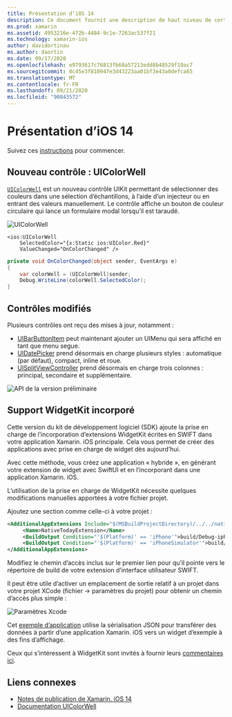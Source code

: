 ```yaml
---
title: Présentation d’iOS 14
description: Ce document fournit une description de haut niveau de certaines API iOS 14 pour lesquelles Xamarin fournit des liaisons C#.
ms.prod: xamarin
ms.assetid: 4953216e-472b-4484-9c1e-7263ac537f21
ms.technology: xamarin-ios
author: davidortinau
ms.author: daortin
ms.date: 09/17/2020
ms.openlocfilehash: e9793617c76813fb68a57213edd8b48529f19ac7
ms.sourcegitcommit: 0c45e3f810947e3d43223aa01bf3e43a0defca65
ms.translationtype: MT
ms.contentlocale: fr-FR
ms.lasthandoff: 09/21/2020
ms.locfileid: "90843572"
---
```

# <a name="introduction-to-ios-14"></a>Présentation d’iOS 14

Suivez ces [instructions](~/ios/platform/ios14/get-started.md) pour commencer.

## <a name="new-control-uicolorwell"></a>Nouveau contrôle : UIColorWell

[`UIColorWell`](https://developer.apple.com/documentation/uikit/uicolorwell) est un nouveau contrôle UIKit permettant de sélectionner des couleurs dans une sélection d’échantillons, à l’aide d’un injecteur ou en entrant des valeurs manuellement. Le contrôle affiche un bouton de couleur circulaire qui lance un formulaire modal lorsqu’il est taraudé.

![UIColorWell](ios14-images/colorwell.png)

```xaml
<ios:UIColorWell
    SelectedColor="{x:Static ios:UIColor.Red}"
    ValueChanged="OnColorChanged" />
```

```csharp
private void OnColorChanged(object sender, EventArgs e)
{
    var colorWell = (UIColorWell)sender; 
    Debug.WriteLine(colorWell.SelectedColor);
}
```

## <a name="modified-controls"></a>Contrôles modifiés

Plusieurs contrôles ont reçu des mises à jour, notamment :

- [UIBarButtonItem](https://developer.apple.com/documentation/uikit/uibarbuttonitem) peut maintenant ajouter un UIMenu qui sera affiché en tant que menu segue.
- [UIDatePicker](https://developer.apple.com/documentation/uikit/uidatepicker) prend désormais en charge plusieurs styles : automatique (par défaut), compact, inline et roue.
- [UISplitViewController](https://developer.apple.com/documentation/uikit/uisplitviewcontroller) prend désormais en charge trois colonnes : principal, secondaire et supplémentaire.
 
![API de la version préliminaire](~/media/shared/preview.png)

## <a name="embedded-widgetkit-support"></a>Support WidgetKit incorporé

Cette version du kit de développement logiciel (SDK) ajoute la prise en charge de l’incorporation d’extensions WidgetKit écrites en SWIFT dans votre application Xamarin. iOS principale. Cela vous permet de créer des applications avec prise en charge de widget dès aujourd’hui.

Avec cette méthode, vous créez une application « hybride », en générant votre extension de widget avec SwiftUI et en l’incorporant dans une application Xamarin. iOS.

L’utilisation de la prise en charge de WidgetKit nécessite quelques modifications manuelles apportées à votre fichier projet.

Ajoutez une section comme celle-ci à votre projet :

```xml
<AdditionalAppExtensions Include="$(MSBuildProjectDirectory)/../../native">
     <Name>NativeTodayExtension</Name>
     <BuildOutput Condition="'$(Platform)' == 'iPhone'">build/Debug-iphoneos</BuildOutput>
     <BuildOutput Condition="'$(Platform)' == 'iPhoneSimulator'">build/Debug-iphonesimulator</BuildOutput>
</AdditionalAppExtensions>
```

Modifiez le chemin d’accès inclus sur le premier lien pour qu’il pointe vers le répertoire de build de votre extension d’interface utilisateur SWIFT.

Il peut être utile d’activer un emplacement de sortie relatif à un projet dans votre projet XCode (fichier → paramètres du projet) pour obtenir un chemin d’accès plus simple :

![Paramètres Xcode](ios14-images/xcode-settings.png)

Cet [exemple d’application](https://github.com/chamons/xamarin-ios-swift-extension/blob/master/App/TestApplication/TestApplication.csproj#L143) utilise la sérialisation JSON pour transférer des données à partir d’une application Xamarin. iOS vers un widget d’exemple à des fins d’affichage.

Ceux qui s’intéressent à WidgetKit sont invités à fournir leurs [commentaires ici](https://github.com/xamarin/xamarin-macios/issues/8933).

## <a name="related-links"></a>Liens connexes

- [Notes de publication de Xamarin. iOS 14](/xamarin/ios/release-notes/14/14.0)
- [Documentation UIColorWell](https://developer.apple.com/documentation/uikit/uicolorwell)
